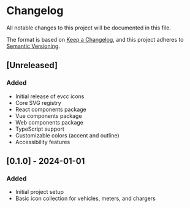 # Changelog

All notable changes to this project will be documented in this file.

The format is based on [Keep a Changelog](https://keepachangelog.com/en/1.0.0/),
and this project adheres to [Semantic Versioning](https://semver.org/spec/v2.0.0.html).

## [Unreleased]

### Added

- Initial release of evcc icons
- Core SVG registry
- React components package
- Vue components package
- Web components package
- TypeScript support
- Customizable colors (accent and outline)
- Accessibility features

## [0.1.0] - 2024-01-01

### Added

- Initial project setup
- Basic icon collection for vehicles, meters, and chargers
